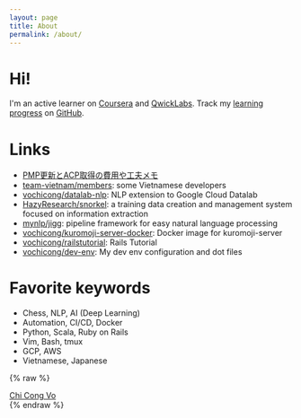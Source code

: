 ```yaml
---
layout: page
title: About
permalink: /about/
---
```


# Hi! 
I'm an active learner on [Coursera](https://docs.google.com/presentation/d/126SQOAgnDpB-NoI25DwiGiosQHyeNMFUE3aBeeDekds/edit#slide=id.g714129a474225e97_0) and [QwickLabs](https://www.qwiklabs.com/public_profiles/91130e28-0ee5-4c94-8a50-cf40a1bbae45).
Track my [learning progress](https://github.com/vochicong/progress) on [GitHub](https://github.com/vochicong/progress).

# Links
- [PMP更新とACP取得の費用や工夫メモ](http://bit.ly/2rENx9z)
- [team-vietnam/members](https://github.com/team-vietnam/members): some Vietnamese developers
- [vochicong/datalab-nlp](https://github.com/vochicong/datalab-nlp): NLP extension to Google Cloud Datalab
- [HazyResearch/snorkel](https://github.com/HazyResearch/snorkel): a training data creation and management system focused on information extraction
- [mynlp/jigg](https://github.com/mynlp/jigg): pipeline framework for easy natural language processing
- [vochicong/kuromoji-server-docker](https://github.com/vochicong/kuromoji-server-docker): Docker image for kuromoji-server
- [vochicong/railstutorial](https://github.com/vochicong/railstutorial): Rails Tutorial
- [vochicong/dev-env](https://github.com/vochicong/dev-env): My dev env configuration and dot files

# Favorite keywords
- Chess, NLP, AI (Deep Learning)
- Automation, CI/CD, Docker
- Python, Scala, Ruby on Rails
- Vim, Bash, tmux
- GCP, AWS
- Vietnamese, Japanese

{% raw %}
<script type="text/javascript" src="https://platform.linkedin.com/badges/js/profile.js" async defer></script>
<div class="LI-profile-badge"  data-version="v1" data-size="large" data-locale="en_US" data-type="horizontal" data-theme="light" data-vanity="vochicong"><a class="LI-simple-link" href='https://jp.linkedin.com/in/vochicong?trk=profile-badge'>Chi Cong Vo</a></div>
{% endraw %}
